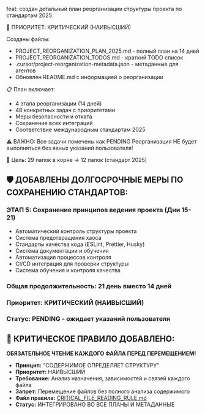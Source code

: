 feat: создан детальный план реорганизации структуры проекта по стандартам 2025

🎯 ПРИОРИТЕТ: КРИТИЧЕСКИЙ (НАИВЫСШИЙ)

Созданы файлы:
- PROJECT_REORGANIZATION_PLAN_2025.md - полный план на 14 дней
- PROJECT_REORGANIZATION_TODOS.md - краткий TODO список
- .cursor/project-reorganization-metadata.json - метаданные для агентов
- Обновлен README.md с информацией о реорганизации

📋 План включает:
- 4 этапа реорганизации (14 дней)
- 48 конкретных задач с приоритетами
- Меры безопасности и отката
- Сохранение всех интеграций
- Соответствие международным стандартам 2025

⚠️ ВАЖНО: Все задачи помечены как PENDING
Реорганизация НЕ будет выполняться без явных указаний пользователя!

🎯 Цель: 29 папок в корне → 12 папок (стандарт 2025)

## 🛡️ ДОБАВЛЕНЫ ДОЛГОСРОЧНЫЕ МЕРЫ ПО СОХРАНЕНИЮ СТАНДАРТОВ:

### ЭТАП 5: Сохранение принципов ведения проекта (Дни 15-21)
- Автоматический контроль структуры проекта
- Система предотвращения хаоса
- Стандарты качества кода (ESLint, Prettier, Husky)
- Система документации и обучения
- Автоматизация процессов контроля
- CI/CD интеграция для проверки структуры
- Система обучения и контроля качества

### Общая продолжительность: 21 день вместо 14 дней
### Приоритет: КРИТИЧЕСКИЙ (НАИВЫСШИЙ)
### Статус: PENDING - ожидает указаний пользователя

## 🚨 КРИТИЧЕСКОЕ ПРАВИЛО ДОБАВЛЕНО:
**ОБЯЗАТЕЛЬНОЕ ЧТЕНИЕ КАЖДОГО ФАЙЛА ПЕРЕД ПЕРЕМЕЩЕНИЕМ!**
- **Принцип:** "СОДЕРЖИМОЕ ОПРЕДЕЛЯЕТ СТРУКТУРУ"
- **Приоритет:** НАИВЫСШИЙ
- **Требование:** Анализ назначения, зависимостей и связей каждого файла
- **Запрет:** Перемещение файлов без полного анализа содержимого
- **Файл правила:** [CRITICAL_FILE_READING_RULE.md](CRITICAL_FILE_READING_RULE.md)
- **Статус:** ИНТЕГРИРОВАНО ВО ВСЕ ПЛАНЫ И МЕТАДАННЫЕ
